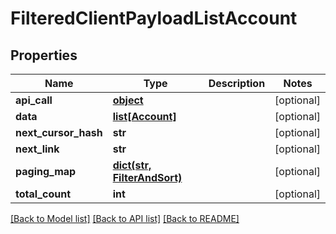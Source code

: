 # FilteredClientPayloadListAccount

## Properties
Name | Type | Description | Notes
------------ | ------------- | ------------- | -------------
**api_call** | [**object**](.md) |  | [optional] 
**data** | [**list[Account]**](Account.md) |  | [optional] 
**next_cursor_hash** | **str** |  | [optional] 
**next_link** | **str** |  | [optional] 
**paging_map** | [**dict(str, FilterAndSort)**](FilterAndSort.md) |  | [optional] 
**total_count** | **int** |  | [optional] 

[[Back to Model list]](../README.md#documentation-for-models) [[Back to API list]](../README.md#documentation-for-api-endpoints) [[Back to README]](../README.md)


